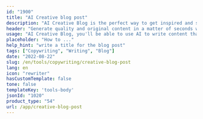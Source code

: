 ```yaml
---
id: "1900"
title: "AI Creative blog post"
description: "AI Creative Blog is the perfect way to get inspired and share your creative ideas with the world. With AI helping you create amazing blog posts, you'll be able to communicate your ideas in an engaging and powerful way."
header: "Generate quality and original content in a matter of seconds with our automatic blog post generator."
usage: "AI Creative Blog, you'll be able to use AI to write content that is both interesting and creative."
placeholder: "How to ..."
help_hint: "write a title for the blog post"
tags: ["Copywriting", "Writing", "Blog"]
date: "2022-08-22"
slug: /en/tools/copywriting/creative-blog-post
lang: en
icon: "rewriter"
hasCustomTemplate: false
tone: false
templateKey: 'tools-body'
jsonId: "1020"
product_type: "54"
url: /app/creative-blog-post
---
```

